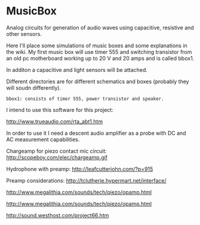 MusicBox
========

Analog circuits for generation of audio waves using capacitive, resistive and other sensors.

Here I'll place some simulations of music boxes and some explanations in the
wiki. My first music box will use timer 555 and switching transistor from an
old pc motherboard working up to 20 V and 20 amps and is called bbox1.

In additon a capacitive and light sensors will be attached.

Different directories are for different schematics and boxes (probably they
will soudn differently).

    bbox1: consists of timer 555, power transistor and speaker.

I intend to use this software for this project:

http://www.trueaudio.com/rta_abt1.htm

In order to use it I need a descent audio amplifier as a probe with DC and AC measurement capabilities.

Chargeamp for piezo contact mic circuit:
http://scopeboy.com/elec/chargeamp.gif

Hydrophone with preamp:
http://leafcutterjohn.com/?p=915

Preamp considerations: 
http://tclutherie.hypermart.net/interface/

http://www.megalithia.com/sounds/tech/piezo/opamp.html

http://www.megalithia.com/sounds/tech/piezo/opamp.html

http://sound.westhost.com/project66.htm
